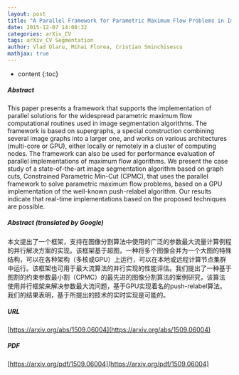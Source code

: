 ```yaml
---
layout: post
title: "A Parallel Framework for Parametric Maximum Flow Problems in Image Segmentation"
date: 2015-12-07 14:08:32
categories: arXiv_CV
tags: arXiv_CV Segmentation
author: Vlad Olaru, Mihai Florea, Cristian Sminchisescu
mathjax: true
---
```


* content
{:toc}

##### Abstract
This paper presents a framework that supports the implementation of parallel solutions for the widespread parametric maximum flow computational routines used in image segmentation algorithms. The framework is based on supergraphs, a special construction combining several image graphs into a larger one, and works on various architectures (multi-core or GPU), either locally or remotely in a cluster of computing nodes. The framework can also be used for performance evaluation of parallel implementations of maximum flow algorithms. We present the case study of a state-of-the-art image segmentation algorithm based on graph cuts, Constrained Parametric Min-Cut (CPMC), that uses the parallel framework to solve parametric maximum flow problems, based on a GPU implementation of the well-known push-relabel algorithm. Our results indicate that real-time implementations based on the proposed techniques are possible.

##### Abstract (translated by Google)
本文提出了一个框架，支持在图像分割算法中使用的广泛的参数最大流量计算例程的并行解决方案的实现。该框架基于超图，一种将多个图像合并为一个大图的特殊结构，可以在各种架构（多核或GPU）上运行，可以在本地或远程计算节点集群中运行。该框架也可用于最大流算法的并行实现的性能评估。我们提出了一种基于图割的约束参数最小割（CPMC）的最先进的图像分割算法的案例研究，该算法使用并行框架来解决参数最大流问题，基于GPU实现着名的push-relabel算法。我们的结果表明，基于所提出的技术的实时实现是可能的。

##### URL
[https://arxiv.org/abs/1509.06004](https://arxiv.org/abs/1509.06004)

##### PDF
[https://arxiv.org/pdf/1509.06004](https://arxiv.org/pdf/1509.06004)


